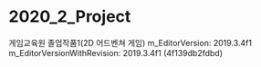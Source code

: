 # 2020_2_Project
게임교육원 졸업작품1(2D 어드벤쳐 게임)
m_EditorVersion: 2019.3.4f1
m_EditorVersionWithRevision: 2019.3.4f1 (4f139db2fdbd)

